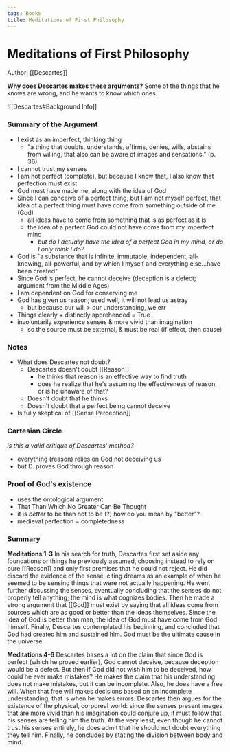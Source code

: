 ```yaml
---
tags: Books
title: Meditations of First Philosophy
---
```


# Meditations of First Philosophy
Author: [[Descartes]]

**Why does Descartes makes these arguments?**
Some of the things that he knows are wrong, and he wants to know which ones.

![[Descartes#Background Info]]

### Summary of the Argument
- I exist as an imperfect, thinking thing
	- "a thing that doubts, understands, affirms, denies, wills, abstains from willing, that also can be aware of images and sensations." (p. 36)
- I cannot trust my senses
- I am not perfect (complete), but because I know that, I also know that perfection must exist 
- God must have made me, along with the idea of God
- Since I can conceive of a perfect thing, but I am not myself perfect, that idea of a perfect thing must have come from something outside of me (God)
	- all ideas have to come from something that is as perfect as it is
	- the idea of a perfect God could not have come from my imperfect mind
		- *but do I actually have the idea of a perfect God in my mind, or do I only think I do?*
- God is "a substance that is infinite, immutable, independent, all-knowing, all-powerful, and by which I myself and everything else...have been created"
- Since God is perfect, he cannot deceive (deception is a defect; argument from the Middle Ages)
- I am dependent on God for conserving me
- God has given us reason; used well, it will not lead us astray
	- but because our will > our understanding, we err
- Things clearly + distinctly apprehended = True
- involuntarily experience senses & more vivid than imagination
	- so the source must be external, & must be real (if effect, then cause)


### Notes
- What does Descartes not doubt?
	- Descartes doesn't doubt [[Reason]]
		- he thinks that reason is an effective way to find truth
		- does he realize that he's assuming the effectiveness of reason, or is he unaware of that?
	- Doesn't doubt that he thinks
	- Doesn't doubt that a perfect being cannot deceive
- Is fully skeptical of [[Sense Perception]]


### Cartesian Circle
*is this a valid critique of Descartes' method?*
- everything (reason) relies on God not deceiving us
- but D. proves God through reason

### Proof of God's existence
- uses the ontological argument
- That Than Which No Greater Can Be Thought
- it is *better* to be than not to be (?)
	how do you mean by "better"?
- medieval perfection = completedness



### Summary
**Meditations 1-3**
In his search for truth, Descartes first set aside any foundations or things he previously assumed, choosing instead to rely on pure [[Reason]] and only first premises that he could not reject. He did discard the evidence of the sense, citing dreams as an example of when he seemed to be sensing things that were not actually happening. He went further discussing the senses, eventually concluding that the senses do not properly tell anything; the mind is what cognizes bodies. Then he made a strong argument that [[God]] must exist by saying that all ideas come from sources which are as good or better than the ideas themselves. Since the idea of God is better than man, the idea of God must have come from God himself. Finally, Descartes contemplated his beginning, and concluded that God had created him and sustained him. God must be the ultimate cause in the universe.

**Meditations 4-6**
Descartes bases a lot on the claim that since God is perfect (which he proved earlier), God cannot deceive, because deception would be a defect. But then if God did not wish him to be deceived, how could he ever make mistakes? He makes the claim that his understanding does not make mistakes, but it can be incomplete. Also, he does have a free will. When that free will makes decisions based on an incomplete understanding, that is when he makes errors. Descartes then argues for the existence of the physical, corporeal world: since the senses present images that are more vivid than his imagination could conjure up, it must follow that his senses are telling him the truth. At the very least, even though he cannot trust his senses entirely, he does admit that he should not doubt everything they tell him. Finally, he concludes by stating the division between body and mind.
